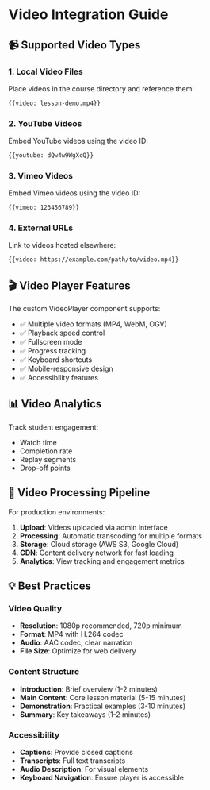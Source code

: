 # Video Integration Guide

## 📹 Supported Video Types

### 1. Local Video Files
Place videos in the course directory and reference them:
```markdown
{{video: lesson-demo.mp4}}
```

### 2. YouTube Videos
Embed YouTube videos using the video ID:
```markdown
{{youtube: dQw4w9WgXcQ}}
```

### 3. Vimeo Videos
Embed Vimeo videos using the video ID:
```markdown
{{vimeo: 123456789}}
```

### 4. External URLs
Link to videos hosted elsewhere:
```markdown
{{video: https://example.com/path/to/video.mp4}}
```

## 🎬 Video Player Features

The custom VideoPlayer component supports:
- ✅ Multiple video formats (MP4, WebM, OGV)
- ✅ Playback speed control
- ✅ Fullscreen mode
- ✅ Progress tracking
- ✅ Keyboard shortcuts
- ✅ Mobile-responsive design
- ✅ Accessibility features

## 📊 Video Analytics

Track student engagement:
- Watch time
- Completion rate
- Replay segments
- Drop-off points

## 🔧 Video Processing Pipeline

For production environments:
1. **Upload**: Videos uploaded via admin interface
2. **Processing**: Automatic transcoding for multiple formats
3. **Storage**: Cloud storage (AWS S3, Google Cloud)
4. **CDN**: Content delivery network for fast loading
5. **Analytics**: View tracking and engagement metrics

## 💡 Best Practices

### Video Quality
- **Resolution**: 1080p recommended, 720p minimum
- **Format**: MP4 with H.264 codec
- **Audio**: AAC codec, clear narration
- **File Size**: Optimize for web delivery

### Content Structure
- **Introduction**: Brief overview (1-2 minutes)
- **Main Content**: Core lesson material (5-15 minutes)
- **Demonstration**: Practical examples (3-10 minutes)
- **Summary**: Key takeaways (1-2 minutes)

### Accessibility
- **Captions**: Provide closed captions
- **Transcripts**: Full text transcripts
- **Audio Description**: For visual elements
- **Keyboard Navigation**: Ensure player is accessible
